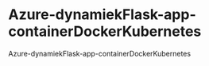 # Azure-dynamiekFlask-app-containerDockerKubernetes
Azure-dynamiekFlask-app-containerDockerKubernetes
